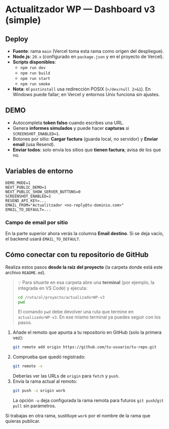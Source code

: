# Actualitzador WP — Dashboard v3 (simple)

## Deploy
- **Fuente**: rama `main` (Vercel toma esta rama como origen del despliegue).
- **Node.js**: `20.x` (configurado en `package.json` y en el proyecto de Vercel).
- **Scripts disponibles**:
  - `npm run dev`
  - `npm run build`
  - `npm run start`
  - `npm run smoke`
- **Nota**: el `postinstall` usa redirección POSIX (`>/dev/null 2>&1`). En Windows puede fallar; en Vercel y entornos Unix funciona sin ajustes.

## DEMO
- Autocompleta **token falso** cuando escribes una URL.
- Genera **informes simulados** y puede hacer **capturas** si `SCREENSHOT_ENABLED=1`.
- Botones por sitio: **Cargar factura** (guarda local, no servidor) y **Enviar email** (usa Resend).
- **Enviar todos**: solo envía los sitios que **tienen factura**; avisa de los que no.

## Variables de entorno
```
DEMO_MODE=1
NEXT_PUBLIC_DEMO=1
NEXT_PUBLIC_SHOW_SERVER_BUTTONS=0
SCREENSHOT_ENABLED=1
RESEND_API_KEY=...
EMAIL_FROM="Actualitzador <no-reply@tu-dominio.com>"
EMAIL_TO_DEFAULT=...
```

### Campo de email por sitio
En la parte superior ahora verás la columna **Email destino**. Si se deja vacío, el backend usará `EMAIL_TO_DEFAULT`.

## Cómo conectar con tu repositorio de GitHub
Realiza estos pasos **desde la raíz del proyecto** (la carpeta donde está este archivo `README.md`).

> 💡 Para situarte en esa carpeta abre una **terminal** (por ejemplo, la integrada en VS Code) y ejecuta:
> ```bash
> cd /ruta/al/proyecto/actualizadorWP-v3
> pwd
> ```
> El comando `pwd` debe devolver una ruta que termine en `actualizadorWP-v3`. En ese mismo terminal ya puedes seguir con los pasos.

1. Añade el remoto que apunta a tu repositorio en GitHub (solo la primera vez):
   ```bash
   git remote add origin https://github.com/tu-usuario/tu-repo.git
   ```
2. Comprueba que quedó registrado:
   ```bash
   git remote -v
   ```
   Deberías ver las URLs de `origin` para `fetch` y `push`.
3. Envía la rama actual al remoto:
   ```bash
   git push -u origin work
   ```
   La opción `-u` deja configurada la rama remota para futuros `git push`/`git pull` sin parámetros.

Si trabajas en otra rama, sustituye `work` por el nombre de la rama que quieras publicar.
